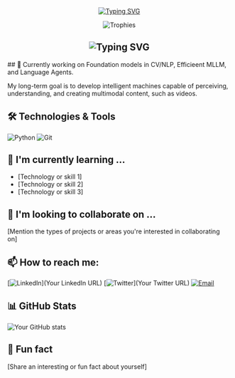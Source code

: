 <div align="center">
  <a href="https://git.io/typing-svg">
    <img src="https://readme-typing-svg.herokuapp.com?font=Fira+Code&size=32&duration=2800&pause=2000&color=A9FEF7&center=true&vCenter=true&width=600&lines=Hello%2C+I'm+Yaxin+Luo;Looking+to+Contribute!" alt="Typing SVG" />
  </a>
</div>

<p align="center">
  <img src="https://github-profile-trophy.vercel.app/?username=Haseebasif7&theme=nord&no-frame=true&row=1&column=7" alt="Trophies"/>
</p>
<h2 align="center">
  <img src="https://readme-typing-svg.herokuapp.com?font=Fira+Code&size=24&duration=2800&pause=2000&color=A9FEF7&center=true&vCenter=true&width=500&lines=Currently+working+on+GENAI" alt="Typing SVG" />
</h2>
## 🚀 Currently working on Foundation models in CV/NLP, Efficieent MLLM, and Language Agents.

My long-term goal is to develop intelligent machines capable of perceiving, understanding, and creating multimodal content, such as videos.

## 🛠️ Technologies & Tools

![Python](https://img.shields.io/badge/-Python-3776AB?style=flat-square&logo=Python&logoColor=white)
![Git](https://img.shields.io/badge/-Git-F05032?style=flat-square&logo=git&logoColor=white)

## 🌱 I'm currently learning ...

- [Technology or skill 1]
- [Technology or skill 2]
- [Technology or skill 3]

## 👯 I'm looking to collaborate on ...

[Mention the types of projects or areas you're interested in collaborating on]

## 📫 How to reach me:

[![LinkedIn](https://img.shields.io/badge/-LinkedIn-0077B5?style=flat-square&logo=LinkedIn&logoColor=white)](Your LinkedIn URL)
[![Twitter](https://img.shields.io/badge/-Twitter-1DA1F2?style=flat-square&logo=Twitter&logoColor=white)](Your Twitter URL)
[![Email](https://img.shields.io/badge/-Email-D14836?style=flat-square&logo=Gmail&logoColor=white)](mailto:your.email@example.com)

## 📊 GitHub Stats

![Your GitHub stats](https://github-readme-stats.vercel.app/api?username=YourGitHubUsername&show_icons=true&theme=radical)

## 🎯 Fun fact

[Share an interesting or fun fact about yourself]

<!--
You can uncomment and modify these ideas as needed:
- 💬 Ask me about ...
- 😄 Pronouns: ...
- ⚡ Fun fact: ...
-->